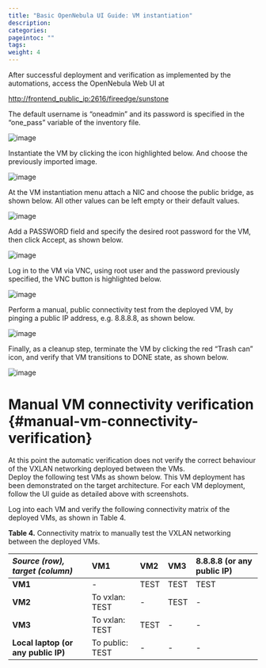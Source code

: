```yaml
---
title: "Basic OpenNebula UI Guide: VM instantiation"
description:
categories:
pageintoc: ""
tags:
weight: 4
---
```


After successful deployment and verification as implemented by the automations, access the OpenNebula Web UI at

[http://frontend_public_ip:2616/fireedge/sunstone](http://FRONTEND_PUBLIC_IP:2616/fireedge/sunstone) 

The default username is “oneadmin” and its password is specified in the “one_pass” variable of the inventory file.

<!-- <a id="one-marketplace"></a> -->
<!-- <img src="/images/solutions/ionos/one-marketplace.png" alt="Marketplace" class="img-maxwidth-50"> -->
![image][one-marketplace]

Instantiate the VM by clicking the icon highlighted below. And choose the previously imported image.

<a id="one-new-vm"></a>
![image][one-new-vm]

At the VM instantiation menu attach a NIC and choose the public bridge, as shown below. All other values can be left empty or their default values.

<a id="attach-nic"></a>
![image][attach-nic]

Add a PASSWORD field and specify the desired root password for the VM, then click Accept, as shown below.

<a id="one-vm-config"></a>
![image][one-vm-config]

Log in to the VM via VNC, using root user and the password previously specified, the VNC button is highlighted below.

<a id="one-vnc-connect"></a>
![image][one-vnc-connect]

Perform a manual, public connectivity test from the deployed VM, by pinging a public IP address, e.g. 8.8.8.8, as shown below.

<a id="one-vnc-connectivity-test"></a>
![image][one-vnc-connectivity-test]

Finally, as a cleanup step, terminate the VM by clicking the red “Trash can” icon, and verify that VM transitions to DONE state, as shown below.

<a id="one-terminate-vm"></a>
![image][one-terminate-vm]

# Manual VM connectivity verification {#manual-vm-connectivity-verification}

At this point the automatic verification does not verify the correct behaviour of the VXLAN networking deployed between the VMs.   
Deploy the following test VMs as shown below. This VM deployment has been demonstrated on the target architecture. For each VM deployment, follow the UI guide as detailed above with screenshots.

Log into each VM and verify the following connectivity matrix of the deployed VMs, as shown in Table 4\.

**Table 4\.** Connectivity matrix to manually test the VXLAN networking between the deployed VMs.

| *Source (row), target (column)* | VM1 | VM2 | VM3 | 8.8.8.8 (or any public IP) |
| :---- | :---- | :---- | :---- | :---- |
| **VM1** | \- | TEST | TEST | TEST |
| **VM2** | To vxlan: TEST | \- | TEST | \- |
| **VM3** | To vxlan: TEST | TEST | \- | \- |
| **Local laptop (or any public IP)** | To public: TEST | \- | \- | \- |


[one-marketplace]: /images/solutions/ionos/one-marketplace.png
[one-new-vm]: /images/solutions/ionos/one-new-vm.png
[attach-nic]: /images/solutions/ionos/attach-nic.png
[one-vm-config]: /images/solutions/ionos/one-vm-config.png
[one-vnc-connect]: /images/solutions/ionos/one-vnc-connect.png
[one-vnc-connectivity-test]: /images/solutions/ionos/one-vnc-connectivity-test.png
[one-terminate-vm]: /images/solutions/ionos/one-terminate-vm.png

